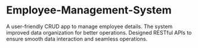 # Employee-Management-System
A user-friendly CRUD app to manage employee details. The system improved data organization for better operations. Designed RESTful APIs to ensure smooth data interaction and seamless operations.
